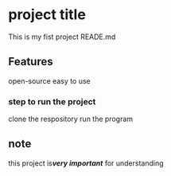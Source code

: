 # project title
This is my fist project READE.md
## Features
open-source
easy to use
### step to run the project
clone the respository
run the program

## note
this project is***very important*** for understanding
